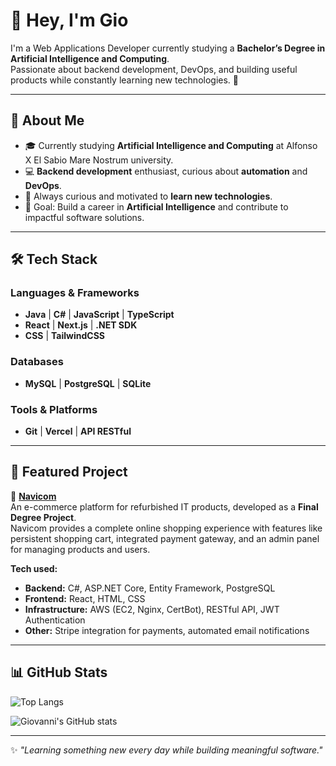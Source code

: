 # 👋 Hey, I'm Gio

I'm a Web Applications Developer currently studying a **Bachelor’s Degree in Artificial Intelligence and Computing**.  
Passionate about backend development, DevOps, and building useful products while constantly learning new technologies. 🚀  

---

## 📌 About Me
- 🎓 Currently studying **Artificial Intelligence and Computing** at Alfonso X El Sabio Mare Nostrum university.  
- 💻 **Backend development** enthusiast, curious about **automation** and **DevOps**.  
- 🔎 Always curious and motivated to **learn new technologies**.  
- 🎯 Goal: Build a career in **Artificial Intelligence** and contribute to impactful software solutions.  

---

## 🛠️ Tech Stack

### Languages & Frameworks
- **Java** | **C#** | **JavaScript** | **TypeScript**
- **React** | **Next.js** | **.NET SDK**
- **CSS** | **TailwindCSS**

### Databases
- **MySQL** | **PostgreSQL** | **SQLite**

### Tools & Platforms
- **Git** | **Vercel** | **API RESTful**

---

## 🌟 Featured Project

🔹 [**Navicom**](https://github.com/TheRealGGIOVI/Navicom)  
An e-commerce platform for refurbished IT products, developed as a **Final Degree Project**.  
Navicom provides a complete online shopping experience with features like persistent shopping cart, integrated payment gateway, and an admin panel for managing products and users.  

**Tech used:**  
- **Backend:** C#, ASP.NET Core, Entity Framework, PostgreSQL  
- **Frontend:** React, HTML, CSS  
- **Infrastructure:** AWS (EC2, Nginx, CertBot), RESTful API, JWT Authentication  
- **Other:** Stripe integration for payments, automated email notifications  

---

## 📊 GitHub Stats

![Top Langs](https://github-readme-stats.vercel.app/api/top-langs/?username=TheRealGGIOVI&layout=compact&theme=tokyonight&hide_border=true&langs_count=10)

![Giovanni's GitHub stats](https://github-readme-stats.vercel.app/api?username=TheRealGGIOVI&show_icons=true&theme=tokyonight&hide_border=true)  

---

✨ *"Learning something new every day while building meaningful software."*

